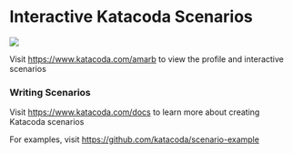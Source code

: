 # Interactive Katacoda Scenarios

[![](http://shields.katacoda.com/katacoda/amarb/count.svg)](https://www.katacoda.com/amarb "Get your profile on Katacoda.com")

Visit https://www.katacoda.com/amarb to view the profile and interactive scenarios

### Writing Scenarios
Visit https://www.katacoda.com/docs to learn more about creating Katacoda scenarios

For examples, visit https://github.com/katacoda/scenario-example
